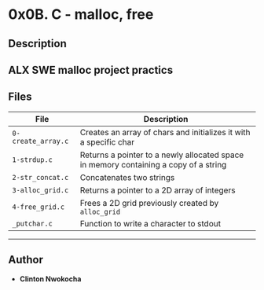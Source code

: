 # 0x0B. C - malloc, free

## Description
ALX SWE malloc project practics
---

## Files

| File | Description |
| ------ | ------ |
| `0-create_array.c` | Creates an array of chars and initializes it with a specific char |
| `1-strdup.c` | Returns a pointer to a newly allocated space in memory containing a copy of a string |
| `2-str_concat.c` | Concatenates two strings |
| `3-alloc_grid.c` | Returns a pointer to a 2D array of integers |
| `4-free_grid.c` | Frees a 2D grid previously created by `alloc_grid` |
| `_putchar.c` | Function to write a character to stdout |

---

## Author

* **Clinton Nwokocha**
